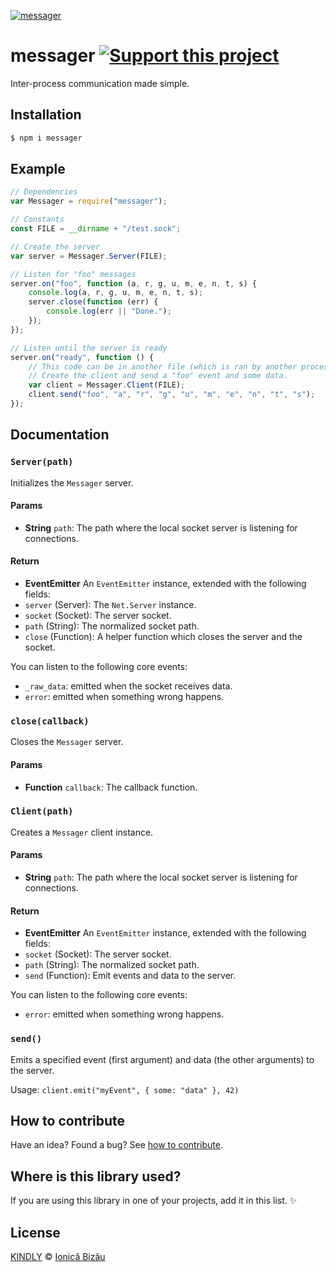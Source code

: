 [![messager](http://i.imgur.com/jfmnDtz.png)](#)

# messager [![Support this project][donate-now]][paypal-donations]

Inter-process communication made simple.

## Installation

```sh
$ npm i messager
```

## Example

```js
// Dependencies
var Messager = require("messager");

// Constants
const FILE = __dirname + "/test.sock";

// Create the server
var server = Messager.Server(FILE);

// Listen for "foo" messages
server.on("foo", function (a, r, g, u, m, e, n, t, s) {
    console.log(a, r, g, u, m, e, n, t, s);
    server.close(function (err) {
        console.log(err || "Done.");
    });
});

// Listen until the server is ready
server.on("ready", function () {
    // This code can be in another file (which is ran by another process)
    // Create the client and send a "foo" event and some data.
    var client = Messager.Client(FILE);
    client.send("foo", "a", "r", "g", "u", "m", "e", "n", "t", "s");
});
```

## Documentation

### `Server(path)`
Initializes the `Messager` server.

#### Params
- **String** `path`: The path where the local socket server is listening for connections.

#### Return
- **EventEmitter** An `EventEmitter` instance, extended with the following fields:
 - `server` (Server): The `Net.Server` instance.
 - `socket` (Socket): The server socket.
 - `path` (String): The normalized socket path.
 - `close` (Function): A helper function which closes the server and the socket.

 You can listen to the following core events:

  - `_raw_data`: emitted when the socket receives data.
  - `error`: emitted when something wrong happens.

### `close(callback)`
Closes the `Messager` server.

#### Params
- **Function** `callback`: The callback function.

### `Client(path)`
Creates a `Messager` client instance.

#### Params
- **String** `path`: The path where the local socket server is listening for connections.

#### Return
- **EventEmitter** An `EventEmitter` instance, extended with the following fields:
 - `socket` (Socket): The server socket.
 - `path` (String): The normalized socket path.
 - `send` (Function): Emit events and data to the server.

 You can listen to the following core events:

  - `error`: emitted when something wrong happens.

### `send()`
Emits a specified event (first argument) and data (the other arguments) to the server.

Usage: `client.emit("myEvent", { some: "data" }, 42)`

## How to contribute
Have an idea? Found a bug? See [how to contribute][contributing].

## Where is this library used?
If you are using this library in one of your projects, add it in this list. :sparkles:

## License

[KINDLY][license] © [Ionică Bizău][website]

[license]: http://ionicabizau.github.io/kindly-license/?author=Ionic%C4%83%20Biz%C4%83u%20%3Cbizauionica@gmail.com%3E&year=2015

[website]: http://ionicabizau.net
[paypal-donations]: https://www.paypal.com/cgi-bin/webscr?cmd=_s-xclick&hosted_button_id=RVXDDLKKLQRJW
[donate-now]: http://i.imgur.com/6cMbHOC.png

[contributing]: /CONTRIBUTING.md
[docs]: /DOCUMENTATION.md